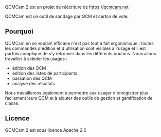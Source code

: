 QCMCam 2 est un projet de réécriture de https://qcmcam.net

QCMCam est un outil de sondage par QCM et carton de vote.

## Pourquoi
QCMCam en se voulant efficace n'est pas tout à fait ergonomique : toutes les commandes d'édition et d'utilisation sont visibles à l'usage et il est parfois compliqué de s'y retrouver dans les différents boutons.
Nous allons travailler à scinder les usages :
- édition des QCM
- édition des listes de participants
- passation des QCM
- analyse des résultats

Nous travaillerons également à permettre aux usager d'enregistrer plus facilement leurs QCM et à ajouter des outils de gestion et gamification de classe.

## Licence
QCMCam 2 est sous licence Apache 2.0

